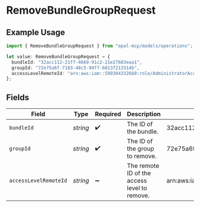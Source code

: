 # RemoveBundleGroupRequest

## Example Usage

```typescript
import { RemoveBundleGroupRequest } from "opal-mcp/models/operations";

let value: RemoveBundleGroupRequest = {
  bundleId: "32acc112-21ff-4669-91c2-21e27683eaa1",
  groupId: "72e75a6f-7183-48c5-94ff-6013f213314b",
  accessLevelRemoteId: "arn:aws:iam::590304332660:role/AdministratorAccess",
};
```

## Fields

| Field                                              | Type                                               | Required                                           | Description                                        | Example                                            |
| -------------------------------------------------- | -------------------------------------------------- | -------------------------------------------------- | -------------------------------------------------- | -------------------------------------------------- |
| `bundleId`                                         | *string*                                           | :heavy_check_mark:                                 | The ID of the bundle.                              | 32acc112-21ff-4669-91c2-21e27683eaa1               |
| `groupId`                                          | *string*                                           | :heavy_check_mark:                                 | The ID of the group to remove.                     | 72e75a6f-7183-48c5-94ff-6013f213314b               |
| `accessLevelRemoteId`                              | *string*                                           | :heavy_minus_sign:                                 | The remote ID of the access level to remove.       | arn:aws:iam::590304332660:role/AdministratorAccess |